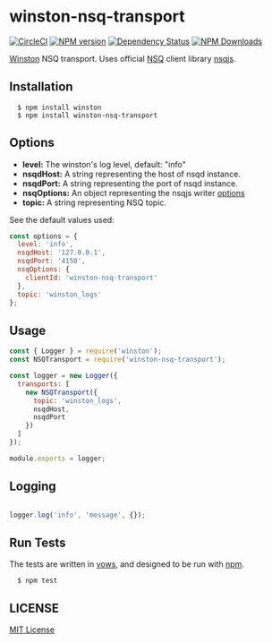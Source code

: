# winston-nsq-transport

[![CircleCI](https://circleci.com/gh/ofkindness/winston-nsq-transport/tree/master.svg?style=svg)](https://circleci.com/gh/ofkindness/winston-nsq-transport/tree/master)
[![NPM version](https://img.shields.io/npm/v/winston-nsq-transport.svg)](https://npmjs.org/package/winston-nsq-transport)
[![Dependency Status](https://david-dm.org/ofkindness/winston-nsq-transport.svg?theme=shields.io)](https://david-dm.org/ofkindness/winston-nsq-transport)
[![NPM Downloads](https://img.shields.io/npm/dm/winston-nsq-transport.svg)](https://npmjs.org/package/winston-nsq-transport)

[Winston](https://www.npmjs.com/package/winston) NSQ transport. Uses official [NSQ](http://nsq.io) client library [nsqjs](https://www.npmjs.com/package/nsqjs).

## Installation

  ```console
    $ npm install winston
    $ npm install winston-nsq-transport
  ```

## Options

* __level:__ The winston's log level, default: "info"
* __nsqdHost:__ A string representing the host of nsqd instance.
* __nsqdPort:__ A string representing the port of nsqd instance.
* __nsqOptions:__ An object representing the nsqjs writer [options](https://github.com/dudleycarr/nsqjs#new-writer)
* __topic:__ A string representing NSQ topic.

See the default values used:

```js
const options = {
  level: 'info',
  nsqdHost: '127.0.0.1',
  nsqdPort: '4150',
  nsqOptions: {
    clientId: 'winston-nsq-transport'
  },
  topic: 'winston_logs'
};
```

## Usage


```js
const { Logger } = require('winston');
const NSQTransport = require('winston-nsq-transport');

const logger = new Logger({
  transports: [
    new NSQTransport({
      topic: 'winston_logs',
      nsqdHost,
      nsqdPort
    })
  ]
});

module.exports = logger;
```

## Logging
```js

logger.log('info', 'message', {});

```

## Run Tests

The tests are written in [vows](http://vowsjs.org), and designed to be run with [npm](https://www.npmjs.com).

```console
  $ npm test
```

## LICENSE

[MIT License](http://en.wikipedia.org/wiki/MIT_License)
